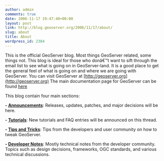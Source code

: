 ```yaml
---
author: admin
comments: true
date: 2006-11-17 19:47:40+00:00
layout: post
link: http://blog.geoserver.org/2006/11/17/about/
slug: about
title: About
wordpress_id: 2384
---
```


This is the official GeoServer blog. Most things GeoServer related, some things not. This blog is ideal for those who donâ€™t want to sift through the email list to see what is going on in GeoServer-land. It is a good place to get the general feel of what is going on and where we are going with GeoServer.
You can visit GeoServer at [http://geoserver.org](http://geoserver.org)
The main documentation page for GeoServer can be found [here](http://docs.codehaus.org/display/GEOSDOC/Documentation)

This blog contain four main sections:

**- [Announcements](http://blog.geoserver.org/?cat=4)**: Releases, updates, patches, and major decisions will be here.

**- [Tutorials](http://blog.geoserver.org/?cat=2)**: New tutorials and FAQ entries will be announced on this thread.

**- [Tips and Tricks](http://blog.geoserver.org/?cat=5)**: Tips from the developers and user community on how to tweak GeoServer.

**- [Developer Notes](http://blog.geoserver.org/?cat=3)**: Mostly technical notes from the developer community. Topics such as design decisions, frameworks, OGC standards, and various technical discussions.
